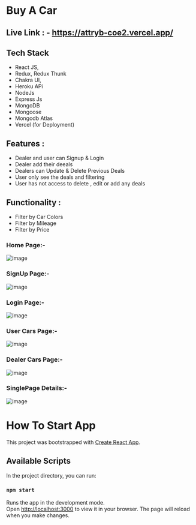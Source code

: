 # Buy A Car

## Live Link : - https://attryb-coe2.vercel.app/

## Tech Stack

- React JS,
- Redux, Redux Thunk
- Chakra UI,
- Heroku APi
- NodeJs 
- Express Js
- MongoDB 
- Mongoose 
- Mongodb Atlas
- Vercel (for Deployment)

## Features :
- Dealer and user can Signup & Login
- Dealer add their deeals
- Dealers can Update & Delete Previous Deals
- User only see the deals and filtering 
- User has not access to delete , edit or add any deals 

## Functionality :
- Filter by Car Colors
- Filter by Mileage
- Filter by Price


### Home Page:- 
![image](https://github.com/VishalBhuse/attryb/assets/101569259/45e7bc79-0238-4d2b-a763-5f24bc1b06ed)

### SignUp Page:-
![image](https://github.com/VishalBhuse/attryb/assets/101569259/9d749f4b-fd67-4bb6-ae52-c9863e3dcea5)

### Login Page:-
![image](https://github.com/VishalBhuse/attryb/assets/101569259/0fbda94f-66f1-46dd-9c06-3199509411ed)

### User Cars Page:-
![image](https://github.com/VishalBhuse/attryb/assets/101569259/63a43474-abc5-4bf3-abb4-afcdb4e61307)

### Dealer Cars Page:-
![image](https://github.com/VishalBhuse/attryb/assets/101569259/ea40bbad-d905-4792-a5c1-7851368f15b0)

### SinglePage Details:-
![image](https://github.com/VishalBhuse/attryb/assets/101569259/07682a2f-142b-421b-b279-3c710d0b9a14)


# How To Start App
This project was bootstrapped with [Create React App](https://github.com/facebook/create-react-app).
## Available Scripts
In the project directory, you can run:
### `npm start`
Runs the app in the development mode.\
Open [http://localhost:3000](http://localhost:3000) to view it in your browser.
The page will reload when you make changes.
